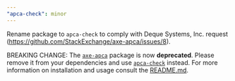```yaml
---
"apca-check": minor
---
```


Rename package to `apca-check` to comply with Deque Systems, Inc. request (https://github.com/StackExchange/axe-apca/issues/8).

BREAKING CHANGE: The [`axe-apca`](https://www.npmjs.com/package/axe-apca) package is now **deprecated**. 
Please remove it from your dependencies and use [`apca-check`](https://www.npmjs.com/package/apca-check) instead. 
For more information on installation and usage consult the [README.md](https://github.com/StackExchange/apca-check).